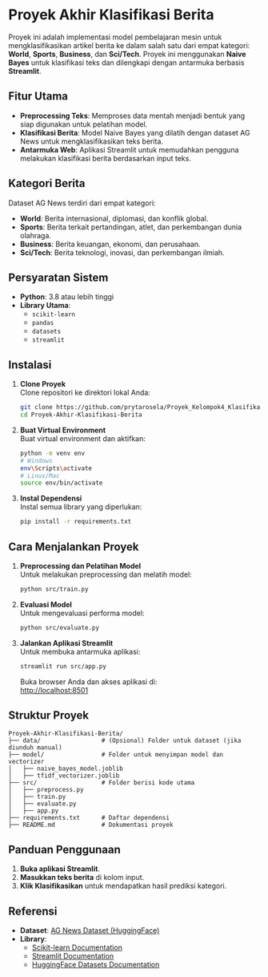 
# Proyek Akhir Klasifikasi Berita

Proyek ini adalah implementasi model pembelajaran mesin untuk mengklasifikasikan artikel berita ke dalam salah satu dari empat kategori: **World**, **Sports**, **Business**, dan **Sci/Tech**. Proyek ini menggunakan **Naive Bayes** untuk klasifikasi teks dan dilengkapi dengan antarmuka berbasis **Streamlit**.

## Fitur Utama

- **Preprocessing Teks**: Memproses data mentah menjadi bentuk yang siap digunakan untuk pelatihan model.
- **Klasifikasi Berita**: Model Naive Bayes yang dilatih dengan dataset AG News untuk mengklasifikasikan teks berita.
- **Antarmuka Web**: Aplikasi Streamlit untuk memudahkan pengguna melakukan klasifikasi berita berdasarkan input teks.

## Kategori Berita

Dataset AG News terdiri dari empat kategori:
- **World**: Berita internasional, diplomasi, dan konflik global.
- **Sports**: Berita terkait pertandingan, atlet, dan perkembangan dunia olahraga.
- **Business**: Berita keuangan, ekonomi, dan perusahaan.
- **Sci/Tech**: Berita teknologi, inovasi, dan perkembangan ilmiah.

## Persyaratan Sistem

- **Python**: 3.8 atau lebih tinggi
- **Library Utama**:
  - `scikit-learn`
  - `pandas`
  - `datasets`
  - `streamlit`

## Instalasi

1. **Clone Proyek**  
   Clone repositori ke direktori lokal Anda:
   ```bash
   git clone https://github.com/prytarosela/Proyek_Kelompok4_KlasifikasiArtikelBerita.git
   cd Proyek-Akhir-Klasifikasi-Berita
   ```

2. **Buat Virtual Environment**  
   Buat virtual environment dan aktifkan:
   ```bash
   python -m venv env
   # Windows
   env\Scripts\activate
   # Linux/Mac
   source env/bin/activate
   ```

3. **Instal Dependensi**  
   Instal semua library yang diperlukan:
   ```bash
   pip install -r requirements.txt
   ```

## Cara Menjalankan Proyek

1. **Preprocessing dan Pelatihan Model**  
   Untuk melakukan preprocessing dan melatih model:
   ```bash
   python src/train.py
   ```

2. **Evaluasi Model**  
   Untuk mengevaluasi performa model:
   ```bash
   python src/evaluate.py
   ```

3. **Jalankan Aplikasi Streamlit**  
   Untuk membuka antarmuka aplikasi:
   ```bash
   streamlit run src/app.py
   ```

   Buka browser Anda dan akses aplikasi di:  
   [http://localhost:8501](http://localhost:8501)

## Struktur Proyek

```
Proyek-Akhir-Klasifikasi-Berita/
├── data/                 # (Opsional) Folder untuk dataset (jika diunduh manual)
├── model/                # Folder untuk menyimpan model dan vectorizer
│   ├── naive_bayes_model.joblib
│   ├── tfidf_vectorizer.joblib
├── src/                  # Folder berisi kode utama
│   ├── preprocess.py
│   ├── train.py
│   ├── evaluate.py
│   ├── app.py
├── requirements.txt      # Daftar dependensi
├── README.md             # Dokumentasi proyek
```

## Panduan Penggunaan

1. **Buka aplikasi Streamlit**.
2. **Masukkan teks berita** di kolom input.
3. **Klik Klasifikasikan** untuk mendapatkan hasil prediksi kategori.

## Referensi

- **Dataset**: [AG News Dataset (HuggingFace)](https://huggingface.co/datasets/ag_news)
- **Library**:
  - [Scikit-learn Documentation](https://scikit-learn.org/)
  - [Streamlit Documentation](https://streamlit.io/docs)
  - [HuggingFace Datasets Documentation](https://huggingface.co/docs/datasets/)
